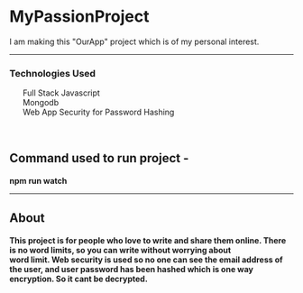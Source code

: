 # MyPassionProject
I am making this "OurApp" project which is of my personal interest.
<hr>
<h3>Technologies Used </h3>
<ul>
Full Stack Javascript
  <br>
Mongodb
  <br>
Web App Security for Password Hashing
  <br>
</ul>
<br>
<h2>Command used to run project - </h2>
<h4>npm run watch
  <hr>
  <h2>About</h2>
  <h4>This project is for people who love to write and share them online. There is no word limits, so you can write without worrying about 
    <br>
    word limit. Web security is used so no one can see the email address of the user, and user password has been hashed which is one way encryption. So it cant be decrypted.
